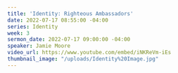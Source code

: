 ```yaml
---
title: 'Identity: Righteous Ambassadors'
date: 2022-07-17 08:55:00 -04:00
series: Identity
week: 3
sermon_date: 2022-07-17 09:00:00 -04:00
speaker: Jamie Moore
video_url: https://www.youtube.com/embed/iNKReVm-iEs
thumbnail_image: "/uploads/Identity%20Image.jpg"
---
```


